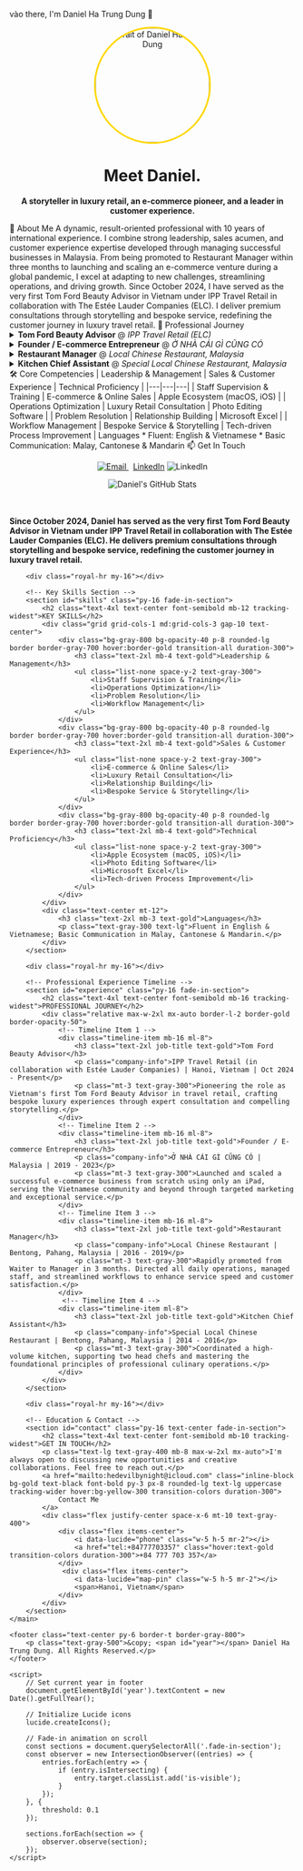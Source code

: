 vào there, I'm Daniel Ha Trung Dung 👋
<p align="center">
<img src="https://i.imgur.com/8Q9gL3r.jpeg" alt="Portrait of Daniel Ha Trung Dung" width="200px" style="border-radius:50%; border: 3px solid #FFD700;"/>
</p>
<h1 align="center">Meet Daniel.</h1>
<p align="center">
<strong>A storyteller in luxury retail, an e-commerce pioneer, and a leader in customer experience.</strong>
</p>
🤵 About Me
A dynamic, result-oriented professional with 10 years of international experience. I combine strong leadership, sales acumen, and customer experience expertise developed through managing successful businesses in Malaysia. From being promoted to Restaurant Manager within three months to launching and scaling an e-commerce venture during a global pandemic, I excel at adapting to new challenges, streamlining operations, and driving growth.
Since October 2024, I have served as the very first Tom Ford Beauty Advisor in Vietnam under IPP Travel Retail in collaboration with The Estée Lauder Companies (ELC). I deliver premium consultations through storytelling and bespoke service, redefining the customer journey in luxury travel retail.
🚀 Professional Journey
<details>
<summary><strong>Tom Ford Beauty Advisor</strong> @ <i>IPP Travel Retail (ELC)</i></summary>
<br>
<ul>
<li><b>Period:</b> Oct 2024 - Present</li>
<li><b>Role:</b> Pioneering the role as Vietnam's first Tom Ford Beauty Advisor in travel retail, crafting bespoke luxury experiences through expert consultation and compelling storytelling.</li>
</ul>
</details>
<details>
<summary><strong>Founder / E-commerce Entrepreneur</strong> @ <i>Ở NHÀ CÁI GÌ CŨNG CÓ</i></summary>
<br>
<ul>
<li><b>Period:</b> 2019 - 2023</li>
<li><b>Role:</b> Launched and scaled a successful e-commerce business from scratch using only an iPad, serving the Vietnamese community and beyond through targeted marketing and exceptional service. Led community aid initiatives, including flood relief in Pahang (2022).</li>
</ul>
</details>
<details>
<summary><strong>Restaurant Manager</strong> @ <i>Local Chinese Restaurant, Malaysia</i></summary>
<br>
<ul>
<li><b>Period:</b> 2016 - 2019</li>
<li><b>Achievement:</b> Rapidly promoted from Waiter to Manager in 3 months for exceptional performance.</li>
<li><b>Role:</b> Directed all daily operations,managedd staff, and streamlined workflows to enhance service speed and customer satisfaction.</li>
</ul>
</details>
<details>
<summary><strong>Kitchen Chief Assistant</strong> @ <i>Special Local Chinese Restaurant, Malaysia</i></summary>
<br>
<ul>
<li><b>Period:</b> 2014 - 2016</li>
<li><b>Role:</b> Coordinated a high-volume kitchen, supporting two head chefs and mastering the foundational principles of professional culinary operations.</li>
</ul>
</details>
🛠️ Core Competencies
| Leadership & Management | Sales & Customer Experience | Technical Proficiency |
|---|---|---|
| Staff Supervision & Training | E-commerce & Online Sales | Apple Ecosystem (macOS, iOS) |
| Operations Optimization | Luxury Retail Consultation | Photo Editing Software |
| Problem Resolution | Relationship Building | Microsoft Excel |
| Workflow Management | Bespoke Service & Storytelling | Tech-driven Process Improvement |
Languages
 * Fluent: English & Vietnamese
 * Basic Communication: Malay, Cantonese & Mandarin
📫 Get In Touch
<p align="center">
<a href="mailto:hedevilbynight@icloud.com">
<img src="https://img.shields.io/badge/Email-hedevilbynight@icloud.com-black?style=for-the-badge&logo=icloud&logoColor=white" alt="Email"/>
</a>
&nbsp;
<a href="https://www.linkedin.com/in/h%C3%A0-d%C5%A9ng-7189b1320" target="_blank">LinkedIn</a>
<img src="https://img.shields.io/badge/LinkedIn-Connect-blue?style=for-the-badge&logo=linkedin&logoColor=white" alt="LinkedIn"/>
</a>
</p>
<p align="center">
<img src="https://github-readme-stats.vercel.app/api?username=bocapxam2195-hash&show_icons=true&theme=dark&border_color=FFD700&text_color=E5E5E5&title_color=FFD700&icon_color=FFD700" alt="Daniel's GitHub Stats" />
</p>
<br><br>
                <strong class="text-gold">Since October 2024, Daniel has served as the very first Tom Ford Beauty Advisor in Vietnam under IPP Travel Retail in collaboration with The Estée Lauder Companies (ELC). He delivers premium consultations through storytelling and bespoke service, redefining the customer journey in luxury travel retail.</strong>
            </p>
        </section>

        <div class="royal-hr my-16"></div>

        <!-- Key Skills Section -->
        <section id="skills" class="py-16 fade-in-section">
            <h2 class="text-4xl text-center font-semibold mb-12 tracking-widest">KEY SKILLS</h2>
            <div class="grid grid-cols-1 md:grid-cols-3 gap-10 text-center">
                <div class="bg-gray-800 bg-opacity-40 p-8 rounded-lg border border-gray-700 hover:border-gold transition-all duration-300">
                    <h3 class="text-2xl mb-4 text-gold">Leadership & Management</h3>
                    <ul class="list-none space-y-2 text-gray-300">
                        <li>Staff Supervision & Training</li>
                        <li>Operations Optimization</li>
                        <li>Problem Resolution</li>
                        <li>Workflow Management</li>
                    </ul>
                </div>
                <div class="bg-gray-800 bg-opacity-40 p-8 rounded-lg border border-gray-700 hover:border-gold transition-all duration-300">
                    <h3 class="text-2xl mb-4 text-gold">Sales & Customer Experience</h3>
                    <ul class="list-none space-y-2 text-gray-300">
                        <li>E-commerce & Online Sales</li>
                        <li>Luxury Retail Consultation</li>
                        <li>Relationship Building</li>
                        <li>Bespoke Service & Storytelling</li>
                    </ul>
                </div>
                <div class="bg-gray-800 bg-opacity-40 p-8 rounded-lg border border-gray-700 hover:border-gold transition-all duration-300">
                    <h3 class="text-2xl mb-4 text-gold">Technical Proficiency</h3>
                    <ul class="list-none space-y-2 text-gray-300">
                        <li>Apple Ecosystem (macOS, iOS)</li>
                        <li>Photo Editing Software</li>
                        <li>Microsoft Excel</li>
                        <li>Tech-driven Process Improvement</li>
                    </ul>
                </div>
            </div>
            <div class="text-center mt-12">
                <h3 class="text-2xl mb-3 text-gold">Languages</h3>
                <p class="text-gray-300 text-lg">Fluent in English & Vietnamese; Basic Communication in Malay, Cantonese & Mandarin.</p>
            </div>
        </section>

        <div class="royal-hr my-16"></div>

        <!-- Professional Experience Timeline -->
        <section id="experience" class="py-16 fade-in-section">
            <h2 class="text-4xl text-center font-semibold mb-16 tracking-widest">PROFESSIONAL JOURNEY</h2>
            <div class="relative max-w-2xl mx-auto border-l-2 border-gold border-opacity-50">
                <!-- Timeline Item 1 -->
                <div class="timeline-item mb-16 ml-8">
                    <h3 class="text-2xl job-title text-gold">Tom Ford Beauty Advisor</h3>
                    <p class="company-info">IPP Travel Retail (in collaboration with Estée Lauder Companies) | Hanoi, Vietnam | Oct 2024 - Present</p>
                    <p class="mt-3 text-gray-300">Pioneering the role as Vietnam's first Tom Ford Beauty Advisor in travel retail, crafting bespoke luxury experiences through expert consultation and compelling storytelling.</p>
                </div>
                <!-- Timeline Item 2 -->
                <div class="timeline-item mb-16 ml-8">
                    <h3 class="text-2xl job-title text-gold">Founder / E-commerce Entrepreneur</h3>
                    <p class="company-info">Ở NHÀ CÁI GÌ CŨNG CÓ | Malaysia | 2019 - 2023</p>
                    <p class="mt-3 text-gray-300">Launched and scaled a successful e-commerce business from scratch using only an iPad, serving the Vietnamese community and beyond through targeted marketing and exceptional service.</p>
                </div>
                <!-- Timeline Item 3 -->
                <div class="timeline-item mb-16 ml-8">
                    <h3 class="text-2xl job-title text-gold">Restaurant Manager</h3>
                    <p class="company-info">Local Chinese Restaurant | Bentong, Pahang, Malaysia | 2016 - 2019</p>
                    <p class="mt-3 text-gray-300">Rapidly promoted from Waiter to Manager in 3 months. Directed all daily operations, managed staff, and streamlined workflows to enhance service speed and customer satisfaction.</p>
                </div>
                 <!-- Timeline Item 4 -->
                <div class="timeline-item ml-8">
                    <h3 class="text-2xl job-title text-gold">Kitchen Chief Assistant</h3>
                    <p class="company-info">Special Local Chinese Restaurant | Bentong, Pahang, Malaysia | 2014 - 2016</p>
                    <p class="mt-3 text-gray-300">Coordinated a high-volume kitchen, supporting two head chefs and mastering the foundational principles of professional culinary operations.</p>
                </div>
            </div>
        </section>
        
        <div class="royal-hr my-16"></div>

        <!-- Education & Contact -->
        <section id="contact" class="py-16 text-center fade-in-section">
            <h2 class="text-4xl text-center font-semibold mb-10 tracking-widest">GET IN TOUCH</h2>
            <p class="text-lg text-gray-400 mb-8 max-w-2xl mx-auto">I'm always open to discussing new opportunities and creative collaborations. Feel free to reach out.</p>
            <a href="mailto:hedevilbynight@icloud.com" class="inline-block bg-gold text-black font-bold py-3 px-8 rounded-lg text-lg uppercase tracking-wider hover:bg-yellow-300 transition-colors duration-300">
                Contact Me
            </a>
            <div class="flex justify-center space-x-6 mt-10 text-gray-400">
                <div class="flex items-center">
                    <i data-lucide="phone" class="w-5 h-5 mr-2"></i>
                    <a href="tel:+84777703357" class="hover:text-gold transition-colors duration-300">+84 777 703 357</a>
                </div>
                 <div class="flex items-center">
                    <i data-lucide="map-pin" class="w-5 h-5 mr-2"></i>
                    <span>Hanoi, Vietnam</span>
                </div>
            </div>
        </section>
    </main>

    <footer class="text-center py-6 border-t border-gray-800">
        <p class="text-gray-500">&copy; <span id="year"></span> Daniel Ha Trung Dung. All Rights Reserved.</p>
    </footer>

    <script>
        // Set current year in footer
        document.getElementById('year').textContent = new Date().getFullYear();

        // Initialize Lucide icons
        lucide.createIcons();

        // Fade-in animation on scroll
        const sections = document.querySelectorAll('.fade-in-section');
        const observer = new IntersectionObserver((entries) => {
            entries.forEach(entry => {
                if (entry.isIntersecting) {
                    entry.target.classList.add('is-visible');
                }
            });
        }, {
            threshold: 0.1
        });

        sections.forEach(section => {
            observer.observe(section);
        });
    </script>
</body>
<Reserved
